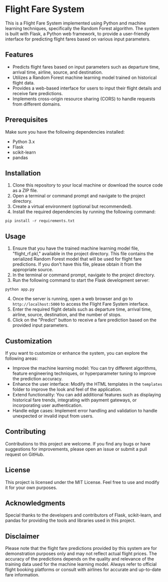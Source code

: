 # Flight Fare System

This is a Flight Fare System implemented using Python and machine learning techniques, specifically the Random Forest algorithm. The system is built with Flask, a Python web framework, to provide a user-friendly interface for predicting flight fares based on various input parameters.

## Features

- Predicts flight fares based on input parameters such as departure time, arrival time, airline, source, and destination.
- Utilizes a Random Forest machine learning model trained on historical flight data.
- Provides a web-based interface for users to input their flight details and receive fare predictions.
- Implements cross-origin resource sharing (CORS) to handle requests from different domains.

## Prerequisites

Make sure you have the following dependencies installed:

- Python 3.x
- Flask
- scikit-learn
- pandas

## Installation

1. Clone this repository to your local machine or download the source code as a ZIP file.
2. Open a terminal or command prompt and navigate to the project directory.
3. Create a virtual environment (optional but recommended).
4. Install the required dependencies by running the following command:

```
pip install -r requirements.txt
```

## Usage

1. Ensure that you have the trained machine learning model file, "flight_rf.pkl," available in the project directory. This file contains the serialized Random Forest model that will be used for flight fare predictions. If you don't have this file, please obtain it from the appropriate source.
2. In the terminal or command prompt, navigate to the project directory.
3. Run the following command to start the Flask development server:

```
python app.py
```

4. Once the server is running, open a web browser and go to `http://localhost:5000` to access the Flight Fare System interface.
5. Enter the required flight details such as departure time, arrival time, airline, source, destination, and the number of stops.
6. Click on the "Predict" button to receive a fare prediction based on the provided input parameters.

## Customization

If you want to customize or enhance the system, you can explore the following areas:

- Improve the machine learning model: You can try different algorithms, feature engineering techniques, or hyperparameter tuning to improve the prediction accuracy.
- Enhance the user interface: Modify the HTML templates in the `templates` folder to improve the look and feel of the application.
- Extend functionality: You can add additional features such as displaying historical fare trends, integrating with payment gateways, or incorporating user authentication.
- Handle edge cases: Implement error handling and validation to handle unexpected or invalid input from users.

## Contributing

Contributions to this project are welcome. If you find any bugs or have suggestions for improvements, please open an issue or submit a pull request on GitHub.

## License

This project is licensed under the MIT License. Feel free to use and modify it for your own purposes.

## Acknowledgments

Special thanks to the developers and contributors of Flask, scikit-learn, and pandas for providing the tools and libraries used in this project.

## Disclaimer

Please note that the flight fare predictions provided by this system are for demonstration purposes only and may not reflect actual flight prices. The accuracy of the predictions depends on the quality and relevance of the training data used for the machine learning model. Always refer to official flight booking platforms or consult with airlines for accurate and up-to-date fare information.
